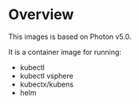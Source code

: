 # Overview

This images is based on Photon v5.0.

It is a container image for running:

- kubectl
- kubectl vsphere
- kubectx/kubens
- helm
